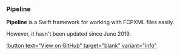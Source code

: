 ### Pipeline

**Pipeline** is a Swift framework for working with FCPXML files easily.

However, it hasn't been updated since June 2019.

[!button text="View on GitHub" target="blank" variant="info"](https://github.com/reuelk/pipeline)
